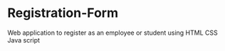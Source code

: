 # Registration-Form
Web application to register as  an employee or student using HTML CSS Java script
